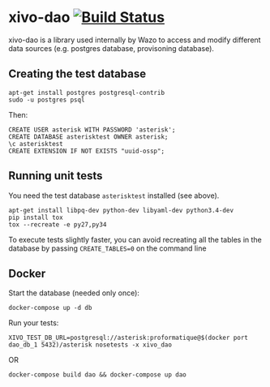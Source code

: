 xivo-dao [![Build Status](https://travis-ci.org/wazo-pbx/xivo-dao.png?branch=master)](https://travis-ci.org/wazo-pbx/xivo-dao)
========

xivo-dao is a library used internally by Wazo to access and modify
different data sources (e.g. postgres database, provisoning database).

Creating the test database
--------------------------

```
apt-get install postgres postgresql-contrib
sudo -u postgres psql
```

Then:

```
CREATE USER asterisk WITH PASSWORD 'asterisk';
CREATE DATABASE asterisktest OWNER asterisk;
\c asterisktest
CREATE EXTENSION IF NOT EXISTS "uuid-ossp";
```

Running unit tests
------------------

You need the test database ``asterisktest`` installed (see above).

```
apt-get install libpq-dev python-dev libyaml-dev python3.4-dev
pip install tox
tox --recreate -e py27,py34
```

To execute tests slightly faster, you can avoid recreating all the tables in the
database by passing ```CREATE_TABLES=0``` on the command line


Docker
------

Start the database (needed only once):

    docker-compose up -d db

Run your tests:

    XIVO_TEST_DB_URL=postgresql://asterisk:proformatique@$(docker port dao_db_1 5432)/asterisk nosetests -x xivo_dao

OR

    docker-compose build dao && docker-compose up dao
